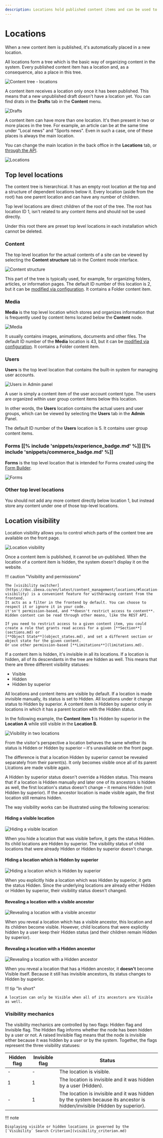 ```yaml
---
description: Locations hold published content items and can be used to control visibility.
---
```


# Locations

When a new content item is published, it's automatically placed in a new location.

All locations form a tree which is the basic way of organizing content in the system.
Every published content item has a location and, as a consequence, also a place in this tree.

![Content tree - locations](content_management_tree_locations.png "Content tree - locations")

A content item receives a location only once it has been published.
This means that a new unpublished draft doesn't have a location yet.
You can find drats in the **Drafts** tab in the **Content** menu.

![Drafts](content_management_drafts.png "Drafts")

A content item can have more than one location. It's then present in two or more places in the tree.
For example, an article can be at the same time under "Local news" and "Sports news".
Even in such a case, one of these places is always the main location.

You can change the main location in the back office in the **Locations** tab,
or [through the API](managing_content.md#changing-the-main-location).

![Locations](content_management_locations.png "Locations")

## Top level locations

The content tree is hierarchical. It has an empty root location at the top and a structure of dependent locations below it.
Every location (aside from the root) has one parent location and can have any number of children.

Top level locations are direct children of the root of the tree.
The root has location ID 1, isn't related to any content items and should not be used directly.

Under this root there are preset top level locations in each installation which cannot be deleted.

### Content

The top level location for the actual contents of a site
can be viewed by selecting the **Content structure** tab in the Content mode interface.

![Content structure](content_management_tree.png "Content structure")

This part of the tree is typically used, for example, for organizing folders, articles, or information pages.
The default ID number of this location is 2, but it can be [modified via configuration](repository_configuration.md#top-level-locations).
It contains a Folder content item.

### Media

**Media** is the top level location which stores and organizes information
that is frequently used by content items located below the **Content** node.

![Media](content_management_media.png "Media")

It usually contains images, animations, documents and other files.
The default ID number of the **Media** location is 43, but it can be [modified via configuration](repository_configuration.md#top-level-locations).
It contains a Folder content item.

### Users

**Users** is the top level location that contains the built-in system for managing user accounts.

![Users in Admin panel](admin_panel_users.png "Users in Admin panel")

A user is simply a content item of the user account content type.
The users are organized within user group content items below this location.

In other words, the **Users** location contains the actual users and user groups,
which can be viewed by selecting the **Users** tab in the **Admin** Panel.

The default ID number of the **Users** location is 5.
It contains user group content items.

### Forms [[% include 'snippets/experience_badge.md' %]] [[% include 'snippets/commerce_badge.md' %]]

**Forms** is the top level location that is intended for Forms created using the [Form Builder](https://doc.ibexa.co/projects/userguide/en/latest/content_management/work_with_forms/#create-forms).

![Forms](content_management_forms.png "Forms")

### Other top level locations

You should not add any more content directly below location 1, but instead store any content under one of those top-level locations.

## Location visibility

Location visibility allows you to control which parts of the content tree are available on the front page.

![Location visibility](content_management_visibility.png "Location visibility")

Once a content item is published, it cannot be un-published.
When the location of a content item is hidden, the system doesn't display it on the website.

!!! caution "Visibility and permissions"

    The [visibility switcher](https://doc.ibexa.co/en/latest/content_management/locations/#location-visibility) is a convenient feature for withdrawing content from the frontend.
    It acts as a filter in the frontend by default. You can choose to respect it or ignore it in your code.
    it'sn't permission-based, and **doesn't restrict access to content**. Hidden content can be read through other means, like the REST API.

    If you need to restrict access to a given content item, you could create a role that grants read access for a given [**Section**](sections.md) or
    [**Object State**](object_states.md), and set a different section or object state for the given content.
    Or use other permission-based [**Limitations**](limitations.md).

If a content item is hidden, it's invisible in all its locations.
If a location is hidden, all of its descendants in the tree are hidden as well.
This means that there are three different visibility statuses:

- Visible
- Hidden
- Hidden by superior

All locations and content items are visible by default.
If a location is made invisible manually, its status is set to Hidden.
All locations under it change status to Hidden by superior.
A content item is Hidden by superior only in locations in which it has a parent location with the Hidden status.

In the following example, the **Content item 1** is Hidden by superior in the **Location A** while still visible in the **Location B**.

![Visibility in two locations](locations_visibility.png)

From the visitor's perspective a location behaves the same whether its status is Hidden or Hidden by superior – it's unavailable on the front page.

The difference is that a location Hidden by superior cannot be revealed separately from their parent(s).
It only becomes visible once all of its parent Llcations are made visible again.

A Hidden by superior status doesn't override a Hidden status.
This means that if a location is Hidden manually and later one of its ancestors is hidden as well, the first location's status doesn't change – it remains Hidden (not Hidden by superior).
If the ancestor location is made visible again, the first location still remains hidden.

The way visibility works can be illustrated using the following scenarios:

#### Hiding a visible location

![Hiding a visible location](node_visibility_hide.png)

When you hide a location that was visible before, it gets the status Hidden.
Its child locations are Hidden by superior.
The visibility status of child locations that were already Hidden or Hidden by superior doesn't change.

#### Hiding a location which is Hidden by superior

![Hiding a location which is Hidden by superior](node_visibility_hide_invisible.png)

When you explicitly hide a location which was Hidden by superior, it gets the status Hidden.
Since the underlying locations are already either Hidden or Hidden by superior, their visibility status doesn't changed.

#### Revealing a location with a visible ancestor

![Revealing a location with a visible ancestor](node_visibility_unhide1.png)

When you reveal a location which has a visible ancestor, this location and its children become visible.
However, child locations that were explicitly hidden by a user keep their Hidden status
(and their children remain Hidden by superior).

#### Revealing a location with a Hidden ancestor

![Revealing a location with a Hidden ancestor](node_visibility_unhide2.png)

When you reveal a location that has a Hidden ancestor, it **doesn't** become Visible itself.
Because it still has invisible ancestors, its status changes to Hidden by superior.

!!! tip "In short"

    A location can only be Visible when all of its ancestors are Visible as well.

### Visibility mechanics

The visibility mechanics are controlled by two flags: Hidden flag and Invisible flag.
The Hidden flag informs whether the node has been hidden by a user or not.
A raised Invisible flag means that the node is invisible either because it was hidden by a user or by the system.
Together, the flags represent the three visibility statuses:

|Hidden flag|Invisible flag|Status|
|------|------|------|
|-|-|The location is visible.|
|1|1|The location is invisible and it was hidden by a user (Hidden).|
|-|1|The location is invisible and it was hidden by the system because its ancestor is hidden/invisible (Hidden by superior).|

!!! note

    Displaying visible or hidden locations in governed by the [`Visibility` Search Criterion](visibility_criterion.md)
